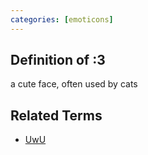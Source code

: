 ```yaml
---
categories: [emoticons]
---
```


## Definition of :3

a cute face, often used by cats

## Related Terms

- [UwU](./UwU)
